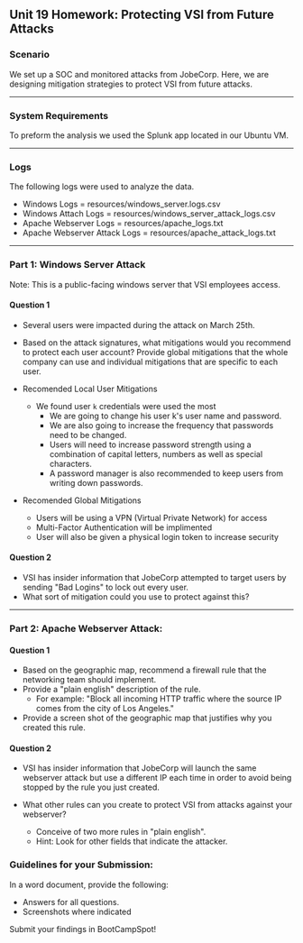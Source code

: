 ## Unit 19 Homework: Protecting VSI from Future Attacks

### Scenario

We set up a SOC and monitored attacks from JobeCorp. Here, we are designing mitigation strategies to protect VSI from future attacks. 

---

### System Requirements 

To preform the analysis we used the Splunk app located in our Ubuntu VM.

---

### Logs

The following logs were used to analyze the data.
- Windows Logs = resources/windows_server.logs.csv
- Windows Attach Logs = resources/windows_server_attack_logs.csv
- Apache Webserver Logs = resources/apache_logs.txt
- Apache Webserver Attack Logs = resources/apache_attack_logs.txt

---

### Part 1: Windows Server Attack

Note: This is a public-facing windows server that VSI employees access.
 
#### Question 1
- Several users were impacted during the attack on March 25th.
- Based on the attack signatures, what mitigations would you recommend to protect each user account? Provide global mitigations that the whole company can use and individual mitigations that are specific to each user.

- Recomended Local User Mitigations
   - We found user `k` credentials were used the most
     - We are going to change his user k's user name and password.
     - We are also going to increase the frequency that passwords need to be changed.
     - Users will need to increase password strength using a combination of capital letters, numbers as well as special characters.
     - A password manager is also recommended to keep users from writing down passwords.
- Recomended Global Mitigations
   - Users will be using a VPN (Virtual Private Network) for access
   - Multi-Factor Authentication will be implimented
   - User will also be given a physical login token to increase security
  
#### Question 2
- VSI has insider information that JobeCorp attempted to target users by sending "Bad Logins" to lock out every user.
- What sort of mitigation could you use to protect against this?
  
---

### Part 2: Apache Webserver Attack:

#### Question 1
- Based on the geographic map, recommend a firewall rule that the networking team should implement.
- Provide a "plain english" description of the rule.
  - For example: "Block all incoming HTTP traffic where the source IP comes from the city of Los Angeles."
- Provide a screen shot of the geographic map that justifies why you created this rule. 
  
#### Question 2

- VSI has insider information that JobeCorp will launch the same webserver attack but use a different IP each time in order to avoid being stopped by the rule you just created.

- What other rules can you create to protect VSI from attacks against your webserver?
  - Conceive of two more rules in "plain english". 
  - Hint: Look for other fields that indicate the attacker.
  


### Guidelines for your Submission:
  
In a word document, provide the following:
- Answers for all questions.
- Screenshots where indicated

Submit your findings in BootCampSpot!

